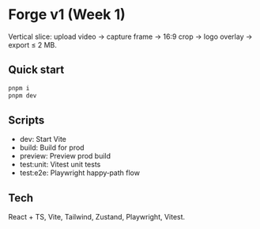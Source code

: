 # Forge v1 (Week 1)

Vertical slice: upload video → capture frame → 16:9 crop → logo overlay → export ≤ 2 MB.

## Quick start

```bash
pnpm i
pnpm dev
```

## Scripts

- dev: Start Vite
- build: Build for prod
- preview: Preview prod build
- test:unit: Vitest unit tests
- test:e2e: Playwright happy‑path flow

## Tech

React + TS, Vite, Tailwind, Zustand, Playwright, Vitest.
